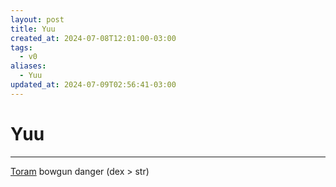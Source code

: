 ```yaml
---
layout: post
title: Yuu
created_at: 2024-07-08T12:01:00-03:00
tags:
  - v0
aliases:
  - Yuu
updated_at: 2024-07-09T02:56:41-03:00
---
```

# Yuu
---
[Toram](_draft/2024/07/2024-07-06-Toram.md)
bowgun danger (dex > str)